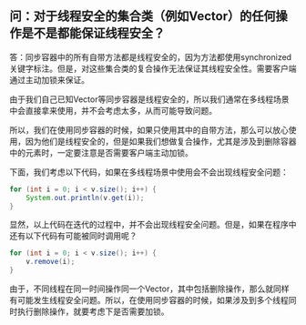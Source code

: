 
## 问：对于线程安全的集合类（例如Vector）的任何操作是不是都能保证线程安全？

答：同步容器中的所有自带方法都是线程安全的，因为方法都使用synchronized关键字标注。但是，对这些集合类的复合操作无法保证其线程安全性。需要客户端通过主动加锁来保证。

由于我们自己已知Vector等同步容器是线程安全的，所以我们通常在多线程场景中会直接拿来使用，并不会考虑太多，从而可能导致问题。

所以，我们在使用同步容器的时候，如果只使用其中的自带方法，那么可以放心使用，因为他们是线程安全的，但是如果我们想做复合操作，尤其是涉及到删除容器中的元素时，一定要注意是否需要客户端主动加锁。

下面，我们考虑以下代码，如果在多线程场景中使用会不会出现线程安全问题：
```java
for (int i = 0; i < v.size(); i++) {
    System.out.println(v.get(i));
}
```
显然，以上代码在迭代的过程中，并不会出现线程安全问题。但是，如果在程序中还有以下代码有可能被同时调用呢？

```java
for (int i = 0; i < v.size(); i++) {
    v.remove(i);
}
```

由于，不同线程在同一时间操作同一个Vector，其中包括删除操作，那么就同样有可能发生线程安全问题。所以，在使用同步容器的时候，如果涉及到多个线程同时执行删除操作，就要考虑下是否需要加锁。
